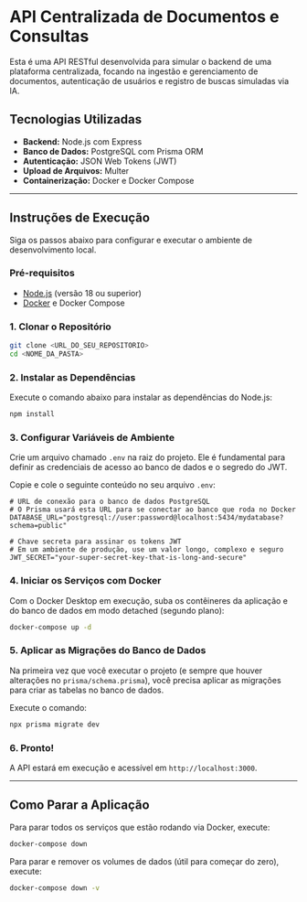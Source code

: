 # API Centralizada de Documentos e Consultas

Esta é uma API RESTful desenvolvida para simular o backend de uma plataforma centralizada, focando na ingestão e gerenciamento de documentos, autenticação de usuários e registro de buscas simuladas via IA.

## Tecnologias Utilizadas

- **Backend:** Node.js com Express
- **Banco de Dados:** PostgreSQL com Prisma ORM
- **Autenticação:** JSON Web Tokens (JWT)
- **Upload de Arquivos:** Multer
- **Containerização:** Docker e Docker Compose

---

## Instruções de Execução

Siga os passos abaixo para configurar e executar o ambiente de desenvolvimento local.

### Pré-requisitos

- [Node.js](https://nodejs.org/) (versão 18 ou superior)
- [Docker](https://www.docker.com/products/docker-desktop/) e Docker Compose

### 1. Clonar o Repositório

```bash
git clone <URL_DO_SEU_REPOSITORIO>
cd <NOME_DA_PASTA>
```

### 2. Instalar as Dependências

Execute o comando abaixo para instalar as dependências do Node.js:

```bash
npm install
```

### 3. Configurar Variáveis de Ambiente

Crie um arquivo chamado `.env` na raiz do projeto. Ele é fundamental para definir as credenciais de acesso ao banco de dados e o segredo do JWT.

Copie e cole o seguinte conteúdo no seu arquivo `.env`:

```env
# URL de conexão para o banco de dados PostgreSQL
# O Prisma usará esta URL para se conectar ao banco que roda no Docker
DATABASE_URL="postgresql://user:password@localhost:5434/mydatabase?schema=public"

# Chave secreta para assinar os tokens JWT
# Em um ambiente de produção, use um valor longo, complexo e seguro
JWT_SECRET="your-super-secret-key-that-is-long-and-secure"
```

### 4. Iniciar os Serviços com Docker

Com o Docker Desktop em execução, suba os contêineres da aplicação e do banco de dados em modo detached (segundo plano):

```bash
docker-compose up -d
```

### 5. Aplicar as Migrações do Banco de Dados

Na primeira vez que você executar o projeto (e sempre que houver alterações no `prisma/schema.prisma`), você precisa aplicar as migrações para criar as tabelas no banco de dados.

Execute o comando:

```bash
npx prisma migrate dev
```

### 6. Pronto!

A API estará em execução e acessível em `http://localhost:3000`.

---

## Como Parar a Aplicação

Para parar todos os serviços que estão rodando via Docker, execute:

```bash
docker-compose down
```

Para parar e remover os volumes de dados (útil para começar do zero), execute:
```bash
docker-compose down -v
``` 